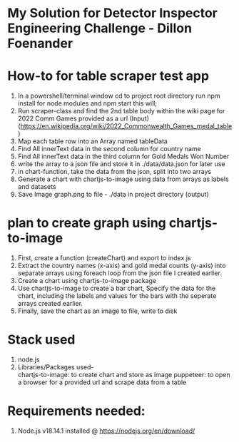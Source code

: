 # My Solution for Detector Inspector Engineering Challenge - Dillon Foenander

# How-to for table scraper test app
1. In a powershell/terminal window cd to project root directory run npm install for node modules and npm start this will;
2. Run scraper-class and find the 2nd table body within the wiki page for 2022 Comm Games provided as a url (Input)(https://en.wikipedia.org/wiki/2022_Commonwealth_Games_medal_table)
3. Map each table row into an Array named tableData
4. Find All innerText data in the second column for country name
5. Find All innerText data in the third column for Gold Medals Won Number
6. write the array to a json file and store it in ./data/data.json for later use
7. in chart-function, take the data from the json, split into two arrays
8. Generate a chart with chartjs-to-image using data from arrays as labels and datasets
9. Save Image graph.png to file - ./data in project directory (output)

# plan to create graph using chartjs-to-image
1. First, create a function (createChart) and export to index.js
2. Extract the country names (x-axis) and gold medal counts (y-axis) into separate arrays using foreach loop from the json file I created earlier.
3. Create a chart using chartjs-to-image package
4. Use chartjs-to-image to create a bar chart, Specify the data for the chart, including the labels and values for the bars with the seperate arrays created earlier.
5. Finally, save the chart as an image to file, write to disk

# Stack used
1. node.js
2. Libraries/Packages used-     
    chartjs-to-image: to create chart and store as image
    puppeteer: to open a browser for a provided url and scrape data from a table

# Requirements needed:
1. Node.js v18.14.1 installed @ https://nodejs.org/en/download/
